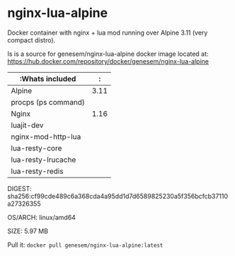 # nginx-lua-alpine
Docker container with nginx + lua mod running over Alpine 3.11 (very compact distro).

Is is a source for genesem/nginx-lua-alpine docker image located at:
https://hub.docker.com/repository/docker/genesem/nginx-lua-alpine


|:Whats included     |:   |
|--------------------|:--:|
| Alpine             |3.11|
| procps (ps command)|    | 
| Nginx              |1.16| 
| luajit-dev         |    | 
| nginx-mod-http-lua |    |
| lua-resty-core     |    | 
| lua-resty-lrucache |    | 
| lua-resty-redis    |    | 
  
DIGEST:  sha256:cf99cde489c6a368cda4a95dd1d7d6589825230a5f356bcfcb37110a27326355

OS/ARCH: linux/amd64

SIZE:    5.97 MB

Pull it: `docker pull genesem/nginx-lua-alpine:latest`



